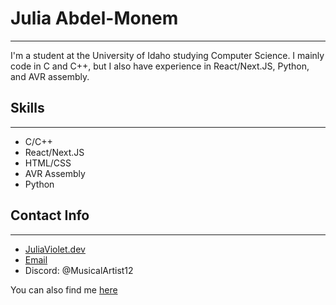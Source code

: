 # Julia Abdel-Monem

*** 

I'm a student at the University of Idaho studying Computer Science. I mainly code in C and C++, but I also have experience in React/Next.JS, Python, and AVR assembly.

## Skills

***

- C/C++
- React/Next.JS
- HTML/CSS
- AVR Assembly
- Python

## Contact Info

***

- [JuliaViolet.dev](https://Juliaviolet.dev)
- [Email](mailto:Julia.violet@outlook.com)
- Discord: @MusicalArtist12

You can also find me [here](https://Juliaviolet.dev/Contact)